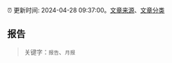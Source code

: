 :alarm_clock: 更新时间: 2024-04-28 09:37:00。[文章来源](/README.md)、[文章分类](/TAGS.md)

## 报告


> 关键字：`报告`、`月报`



